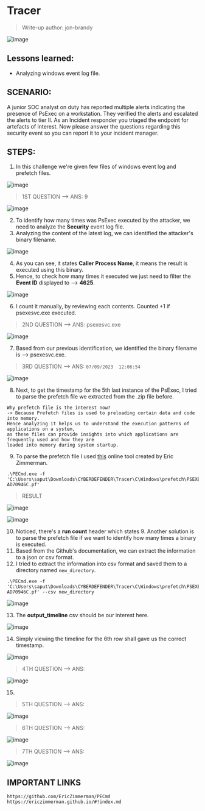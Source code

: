 # Tracer
> Write-up author: jon-brandy

![image](https://github.com/jon-brandy/hackthebox/assets/70703371/6a82121a-8a9f-4c90-8b4d-d8e12adaf889)


## Lessons learned:
- Analyzing windows event log file.

## SCENARIO:
A junior SOC analyst on duty has reported multiple alerts indicating the presence of PsExec on a workstation.
They verified the alerts and escalated the alerts to tier II. As an Incident responder you triaged the endpoint for artefacts of interest.
Now please answer the questions regarding this security event so you can report it to your incident manager.

## STEPS:
1. In this challenge we're given few files of windows event log and prefetch files.

![image](https://github.com/jon-brandy/hackthebox/assets/70703371/41106a98-cdf9-4eaa-b2d6-0999af903523)


> 1ST QUESTION --> ANS: 9

![image](https://github.com/jon-brandy/hackthebox/assets/70703371/e9ab6274-0181-4426-ba61-8cf85ecff92c)


2. To identify how many times was PsExec executed by the attacker, we need to analyze the **Security** event log file.
3. Analyzing the content of the latest log, we can identified the attacker's binary filename.

![image](https://github.com/jon-brandy/hackthebox/assets/70703371/3aef0425-ecfd-4bc4-baa9-3aa341b907ed)


4. As you can see, it states **Caller Process Name**, it means the result is executed using this binary.
5. Hence, to check how many times it executed we just need to filter the **Event ID** displayed to --> **4625**.

![image](https://github.com/jon-brandy/hackthebox/assets/70703371/eebf76f1-8077-4466-b241-e4e838c7a056)


6. I count it manually, by reviewing each contents. Counted +1 if psexesvc.exe executed.

> 2ND QUESTION --> ANS: psexesvc.exe

![image](https://github.com/jon-brandy/hackthebox/assets/70703371/73d2c743-4d79-426c-abb1-25899b40faca)


7. Based from our previous identification, we identified the binary filename is --> psexesvc.exe.

> 3RD QUESTION --> ANS: `07/09/2023  12:06:54`

![image](https://github.com/jon-brandy/hackthebox/assets/70703371/434c9c70-fa2c-4d25-802b-bb2bd5a1a8b2)


8. Next, to get the timestamp for the 5th last instance of the PsExec, I tried to parse the prefetch file we extracted from the .zip file before.

```
Why prefetch file is the interest now?
-> Because Prefetch files is used to preloading certain data and code into memory.
Hence analyzing it helps us to understand the execution patterns of applications on a system,
as these files can provide insights into which applications are frequently used and how they are
loaded into memory during system startup.
```

9. To parse the prefetch file I used [this](https://github.com/EricZimmerman/PECmd) online tool created by Eric Zimmerman.

```
.\PECmd.exe -f 'C:\Users\saput\Downloads\CYBERDEFENDER\Tracer\C\Windows\prefetch\PSEXESVC.EXE-AD70946C.pf'
```

> RESULT

![image](https://github.com/jon-brandy/hackthebox/assets/70703371/0e84482e-1a98-4810-8d6e-31b096aa8fa6)


![image](https://github.com/jon-brandy/hackthebox/assets/70703371/ab7bb046-6144-435d-9acd-5831d8747dc7)


10. Noticed, there's a **run count** header which states 9. Another solution is to parse the prefetch file if we want to identify how many times a binary is executed.
11. Based from the Github's documentation, we can extract the information to a json or csv format.
12. I tried to extract the information into csv format and saved them to a directory named `new_directory`.

```
.\PECmd.exe -f 'C:\Users\saput\Downloads\CYBERDEFENDER\Tracer\C\Windows\prefetch\PSEXESVC.EXE-AD70946C.pf' --csv new_directory
```

![image](https://github.com/jon-brandy/hackthebox/assets/70703371/86cac15e-0320-4332-b4b9-cf0770898974)


13. The **output_timeline** csv should be our interest here.

![image](https://github.com/jon-brandy/hackthebox/assets/70703371/fc20aae3-6aa1-4d24-85c7-a576ca6f174b)


14. Simply viewing the timeline for the 6th row shall gave us the correct timestamp.

![image](https://github.com/jon-brandy/hackthebox/assets/70703371/f21f846b-d31b-455b-8eb0-64575173704e)


> 4TH QUESTION --> ANS: 

![image](https://github.com/jon-brandy/hackthebox/assets/70703371/dcf41fa7-96ef-4a73-ac31-d3345953e04b)


15. 

> 5TH QUESTION --> ANS:

![image](https://github.com/jon-brandy/hackthebox/assets/70703371/b21dc320-cf6b-4761-aa1f-e063478c116f)


> 6TH QUESTION --> ANS:

![image](https://github.com/jon-brandy/hackthebox/assets/70703371/5554716f-12c1-4546-b9b1-1aa1838027ec)


> 7TH QUESTION --> ANS:

![image](https://github.com/jon-brandy/hackthebox/assets/70703371/0406686d-fdd5-4d64-83c5-a3b8c2fcceab)


## IMPORTANT LINKS

```
https://github.com/EricZimmerman/PECmd
https://ericzimmerman.github.io/#!index.md
```


